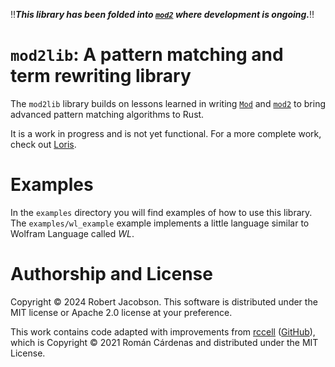 ‼️***This library has been folded into [`mod2`](https://github.com/rljacobson/mod2) where development is ongoing.***‼️

# `mod2lib`: A pattern matching and term rewriting library

The `mod2lib` library builds on lessons learned in writing [`Mod`](https://github.com/rljacobson/Mod) and
[`mod2`](https://github.com/rljacobson/mod2) to bring advanced pattern matching algorithms to Rust.

It is a work in progress and is not yet functional. For a more complete work, check out [Loris](https://github.com/rljacobson/loris).

# Examples

In the `examples` directory you will find examples of how to use this library. The `examples/wl_example` example 
implements a little language similar to Wolfram Language called _WL_.  

# Authorship and License

Copyright © 2024 Robert Jacobson. This software is distributed under the MIT license or Apache 2.0 license at your 
preference.

This work contains code adapted with improvements from [rccell](https://crates.io/crates/rccell)
([GitHub](https://github.com/romancardenas/rccell)), which is Copyright © 2021 Román Cárdenas and distributed 
under the MIT License.
